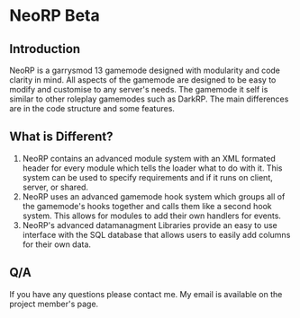 # NeoRP Beta #
## Introduction ##
NeoRP is a garrysmod 13 gamemode designed with modularity and code clarity in mind. All aspects of the gamemode are designed to be easy to modify and customise to any server's needs. The gamemode it self is similar to other roleplay gamemodes such as DarkRP. The main differences are in the code structure and some features.

## What is Different? ##
  1. NeoRP contains an advanced module system with an XML formated header for every module which tells the loader what to do with it. This system can be used to specify requirements and if it runs on client, server, or shared.
  1. NeoRP uses an advanced gamemode hook system which groups all of the gamemode's hooks together and calls them like a second hook system. This allows for modules to add their own handlers for events.
  1. NeoRP's advanced datamanagment Libraries provide an easy to use interface with the SQL database that allows users to easily add columns for their own data.

## Q/A ##
If you have any questions please contact me. My email is available on the project member's page.